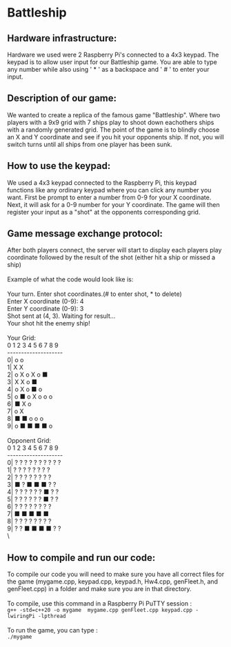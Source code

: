 # Battleship

## Hardware infrastructure:
Hardware we used were 2 Raspberry Pi's connected to a 4x3 keypad. The keypad is to allow user input for our Battleship game. You are able to type any number while also using ' * ' as a backspace and ' # ' to enter your input.


## Description of our game:
We wanted to create a replica of the famous game "Battleship". Where two players with a 9x9 grid with 7 ships play to shoot down eachothers ships with a randomly generated grid. The point of the game is to blindly choose an X and Y coordinate and see if you hit your opponents ship. If not, you will switch turns until all ships from one player has been sunk.

## How to use the keypad:
We used a 4x3 keypad connected to the Raspberry Pi, this keypad functions like any ordinary keypad where you can click any number you want. First be prompt to enter a number from 0-9 for your X coordinate. Next, it will ask for a 0-9 number for your Y coordinate. The game will then register your input as a "shot" at the opponents corresponding grid.

## Game message exchange protocol:
After both players connect, the server will start to display each players play coordinate followed by the result of the shot (either hit a ship or missed a ship)\
\
Example of what the code would look like is:\
\
Your turn. Enter shot coordinates.(# to enter shot, * to delete)\
Enter X coordinate (0-9): 4\
Enter Y coordinate (0-9): 3\
Shot sent at (4, 3). Waiting for result...\
Your shot hit the enemy ship!\
\
Your Grid:\
   0 1 2 3 4 5 6 7 8 9\
   --------------------\
0|     o         o\
1|     X   X\
2|   o X o X     o ■\
3|     X   X     o ■\
4|     o   X o     ■ o\
5| o ■ o   X o o   o\
6|   ■         X o\
7|   o         X\
8| ■ ■ o   o   o\
9|     o ■ ■ ■ ■ o\
\
Opponent Grid:\
   0 1 2 3 4 5 6 7 8 9\
   --------------------\
0| ? ? ? ? ? ? ? ? ? ?\
1| ? ? ? ? ?   ? ?   ?\
2| ? ?   ? ?   ? ? ? ?\
3|   ■ ? ■ ■ ■     ? ?\
4| ? ?   ? ? ? ? ■ ? ?\
5| ? ? ? ?   ? ? ■ ? ?\
6| ? ?   ? ? ? ?   ? ?\
7|   ■ ■     ■ ■ ■\
8| ?   ? ? ? ? ? ?   ?\
9| ? ?   ■ ■ ■ ■   ? ?\
\
## How to compile and run our code:
To compile our code you will need to make sure you have all correct files for the game (mygame.cpp, keypad.cpp, keypad.h, Hw4.cpp, genFleet.h, and genFleet.cpp) in a folder and make sure you are in that directory.\
\
To compile, use this command in a Raspberry Pi PuTTY session :\
`g++ -std=c++20 -o mygame  mygame.cpp genFleet.cpp keypad.cpp -lwiringPi -lpthread`\
\
To run the game, you can type :\
`./mygame` 

